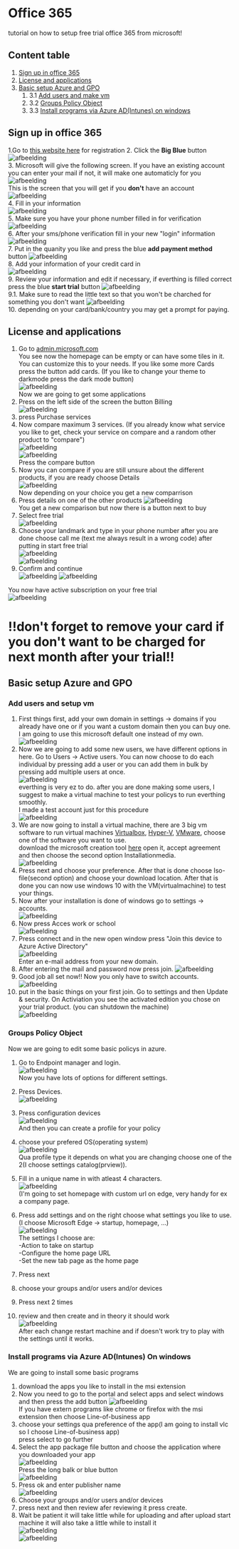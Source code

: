# Office 365 
tutorial on how to setup free trial office 365 from microsoft!

## Content table
1. [Sign up in office 365](#Sign-up-in-office-365)
2. [License and applications](#License-and-applications)
3. [Basic setup Azure and GPO](#basic-setup-azure-and-gpo)
    1. 3.1 [Add users and make vm](#add-users-and-setup-vm)
    2. 3.2 [Groups Policy Object](#groups-policy-object)
    3. 3.3 [Install programs via Azure AD(Intunes) on windows](#install-programs-via-azure-adintunes-on-windows)

## Sign up in office 365  
1.Go to [this website here](https://www.microsoft.com/en-us/microsoft-365/microsoft-365-business-standard-one-month-trial) for registration
2. Click the **Big Blue** button
![afbeelding](https://user-images.githubusercontent.com/30397019/168060480-38b8cb16-4857-465d-bc1b-1c236f9d3f06.png)  
3. Microsoft will give the following screen. If you have an existing account you can enter your mail if not, it will make one automaticly for you
![afbeelding](https://user-images.githubusercontent.com/30397019/168062026-408e1592-8383-4b60-ba50-2f2c938807c7.png)  
This is the screen that you will get if you **don't** have an account  
![afbeelding](https://user-images.githubusercontent.com/30397019/168063322-6d737fa3-e1a2-49f5-8817-67f333f657c6.png)  
4. Fill in your information  
![afbeelding](https://user-images.githubusercontent.com/30397019/168065179-8ee413fa-22a2-4053-a30d-5e6514ec23a2.png)  
5. Make sure you have  your phone number filled in for verification
![afbeelding](https://user-images.githubusercontent.com/30397019/168065559-82b056ac-4596-4215-a151-809088d07872.png)  
6. After your sms/phone verification fill in your new "login" information
![afbeelding](https://user-images.githubusercontent.com/30397019/168066385-11382a97-2226-47fa-a6ec-82d7095c6c8d.png)  
7. Put in the quanity you like and press the blue **add payment method** button
![afbeelding](https://user-images.githubusercontent.com/30397019/168066679-60490c43-d1cc-4975-b596-4670bcd94c85.png)  
8. Add your information of your credit card in  
![afbeelding](https://user-images.githubusercontent.com/30397019/168067024-23f4c952-7993-4ddd-91c3-13a94c9166eb.png)  
9. Review your information and edit if necessary, if everthing is filled correct press the blue **start trial** button
![afbeelding](https://user-images.githubusercontent.com/30397019/168068077-1b90c1a6-b3b2-4257-b84e-8ffa8d1f5fed.png)  
9.1. Make sure to read the little text so that you won't be charched for something you don't want
![afbeelding](https://user-images.githubusercontent.com/30397019/168069687-a137bc1b-0f5f-4240-8990-6a3657d070ae.png)  
10. depending on your card/bank/country you may get a prompt for paying.

## License and applications
1. Go to [admin.microsoft.com](https://admin.microsoft.com/)  
You see now the homepage can be empty or can have some tiles in it. You can customize this to your needs. If you like some more Cards press the button add cards. (If you like to change your theme to darkmode press the dark mode button)  
![afbeelding](https://user-images.githubusercontent.com/30397019/168074007-46c938d6-96a8-4056-856e-91a8e3d25915.png)  
Now we are going to get some applications
2. Press on the left side of the screen the button Billing  
![afbeelding](https://user-images.githubusercontent.com/30397019/168074994-396173d1-6ffe-4833-a685-02615aeeed76.png)  
3. press Purchase services
4. Now compare maximum 3 services. (If you already know what service you like to get, check your service on compare and a random other product to "compare")  
![afbeelding](https://user-images.githubusercontent.com/30397019/168075327-46f0bc09-145a-4116-8d5b-9d9b17be36ea.png)  
![afbeelding](https://user-images.githubusercontent.com/30397019/168075674-3851830a-8570-4545-87fe-6a0bbdf91eae.png)  
Press the compare button  
5. Now you can compare if you are still unsure about the different products, if you are ready choose Details  
![afbeelding](https://user-images.githubusercontent.com/30397019/168075897-79bd1677-2cbe-4986-b517-c45ee4dd8dbb.png)  
Now depending on your choice  you get a new comparrison
6. Press details on one of the other products
![afbeelding](https://user-images.githubusercontent.com/30397019/168076522-0dc28ba5-9d25-4b27-888a-e274dd5a8bf1.png)  
You get a new comparison but now there is a button next to buy  
7. Select free trial  
![afbeelding](https://user-images.githubusercontent.com/30397019/168076883-c5e76023-af35-41c7-afb1-3353f5c213ea.png)  
8. Choose your landmark and type in your phone number after you are done choose call me (text me always result in a wrong code) after putting in start free trial  
![afbeelding](https://user-images.githubusercontent.com/30397019/168077324-d9f4bc60-d4c5-45a0-b58b-c2428c4bac3d.png)  
![afbeelding](https://user-images.githubusercontent.com/30397019/168077616-7a27c954-a6f6-4dc1-9574-8903ca20f2f3.png)  
9. Confirm and continue  
![afbeelding](https://user-images.githubusercontent.com/30397019/168077692-64916695-a1e6-4936-a06d-ab2e89890760.png)
![afbeelding](https://user-images.githubusercontent.com/30397019/168078867-b520715e-7ece-4c47-a1f0-6d24622b0cec.png)  

You now have active subscription on your free trial  
![afbeelding](https://user-images.githubusercontent.com/30397019/168080432-d5a83d8f-c938-4b4c-a193-9584690889ab.png)  

# !!don't forget to remove your card if you don't want to be charged for next month after your trial!!  

## Basic setup Azure and GPO
### Add users and setup vm
1. First things first, add your own domain in settings -> domains if you already have one or if you want a custom domain then you can buy one.  
I am going to use this microsoft default one instead of my own.  
![afbeelding](https://user-images.githubusercontent.com/30397019/168541087-343a8cd8-5ea7-46e4-bd95-989e78b3f873.png)  
2. Now we are going to add some new users, we have different options in here. Go to Users -> Active users. You can now choose to do each individual by pressing add a user or you can add them in bulk by pressing add multiple users at once.  
![afbeelding](https://user-images.githubusercontent.com/30397019/168543480-14a2df8a-6afc-4d61-9656-438d22fb0e80.png)  
everthing is very ez to do.  after you are done making some users, I suggest to make a virtual machine to test your policys to run everthing smoothly.  
I made a test account just for this procedure  
![afbeelding](https://user-images.githubusercontent.com/30397019/168547114-32a79d83-d259-4601-a446-e18562b3b20b.png)  
3. We are now going to install a virtual machine, there are 3 big vm software to run virtual machines [Virtualbox](https://www.pcgamer.com/virtualbox-tutorial/), [Hyper-V](https://www.groovypost.com/howto/create-virtual-machine-windows-10-hyper-v/), [VMware](https://kb.vmware.com/s/article/2128797), choose one of the software you want to use.  
download the microsoft creation tool [here](https://go.microsoft.com/fwlink/?LinkId=691209) open it, accept agreement and then choose the second option Installationmedia.  
![afbeelding](https://user-images.githubusercontent.com/30397019/168550769-a405ded9-110a-408b-9901-b42047f45a6f.png)  
4. Press next and choose your preference. After that is done choose Iso-file(second option) and choose your download location. After that is done you can now use windows 10 with the VM(virtualmachine) to test your things.  
5. Now after your installation is done of windows go to settings -> accounts.  
![afbeelding](https://user-images.githubusercontent.com/30397019/168555239-9688011c-5e6d-4414-9ae3-02405f78ac81.png)  
6. Now press Acces work or school  
![afbeelding](https://user-images.githubusercontent.com/30397019/168555419-aad36957-b882-46a0-b0a8-f54b20e271d9.png)  
7. Press connect and in the new open window press "Join this device to Azure Active Directory"  
![afbeelding](https://user-images.githubusercontent.com/30397019/168555845-fb270749-6095-437a-9b15-8d463e6bc72a.png)  
Enter an e-mail address from your new domain.  
8. After entering the mail and password now press join.
![afbeelding](https://user-images.githubusercontent.com/30397019/168556565-f6e7d808-6250-4ca0-ba14-37760a6d52b6.png)  
9. Good job all set now!! Now you only have to switch accounts.
![afbeelding](https://user-images.githubusercontent.com/30397019/168556850-01b5c8e4-7c0b-4f84-9f08-f79e37959f0d.png)  
10. put in the basic things on your first join. Go to settings and then Update & security. On Activiation you see the activated edition you chose on your trial product. (you can shutdown the machine)  
![afbeelding](https://user-images.githubusercontent.com/30397019/168562445-1ea4ed8a-f9f3-4e25-b767-b606b122cea9.png)  

### Groups Policy Object
Now we are going to edit some basic policys in azure.
1. Go to Endpoint manager  and login.  
![afbeelding](https://user-images.githubusercontent.com/30397019/168565085-c8705a0f-bee1-4af4-a3f8-dfdcab04b3d0.png)  
Now you have lots of options for different settings.  
2. Press Devices.  
![afbeelding](https://user-images.githubusercontent.com/30397019/168566753-7666b2b0-2e89-463b-9dd4-451fb3d6ba2d.png)  

3. Press configuration devices  
![afbeelding](https://user-images.githubusercontent.com/30397019/168567065-72c8cdbc-3071-4726-b520-87ea49569207.png)  
And then you can create a profile for your policy  
4. choose your prefered OS(operating system)  
![afbeelding](https://user-images.githubusercontent.com/30397019/168567708-898d2553-fd87-4149-898c-300624286832.png)  
Qua profile type it depends on what you are changing choose one of the 2(I choose settings catalog(prview)).
5. Fill in a unique name in with atleast 4 characters.  
![afbeelding](https://user-images.githubusercontent.com/30397019/168581796-490cc3a0-7dcb-4dd6-abe2-45d2da054235.png)  
(I'm going to set homepage with custom url on edge, very handy for ex a company page.  
6. Press add settings and on the right choose what settings you like to use. (I choose Microsoft Edge -> startup, homepage, ...)  
![afbeelding](https://user-images.githubusercontent.com/30397019/168582367-62cb08eb-d2a2-4a0e-9432-a9f43af43b0b.png)  
The settings I choose are:  
    -Action to take on startup   
    -Configure the home page URL  
    -Set the new tab page as the home page  
7. Press next  
8. choose your groups and/or users and/or devices  
9. Press next 2 times  
10. review and then create and in theory it should work  
![afbeelding](https://user-images.githubusercontent.com/30397019/168583792-b4455904-ec2f-4fcb-878a-9ac9e2ed73b3.png)  
After each change restart machine and if doesn't work try to play with the settings until it works.

### Install programs via Azure AD(Intunes) On windows
We are going to install some basic programs
1. download the apps you like to install in the msi extension
2. Now you need to go to the portal and select apps and select windows and then press the add button 
![afbeelding](https://user-images.githubusercontent.com/30397019/168591195-2c59150a-2420-45b6-868c-71f618844e4d.png)  
If you have extern programs like chrome or firefox with the msi extension then choose Line-of-business app
3. choose your settings qua preference of the app(I am going to install vlc so I choose Line-of-business app)  
press select to go further
4. Select the app package file button and choose the application where you downloaded your app  
![afbeelding](https://user-images.githubusercontent.com/30397019/168592221-f3f7cdef-1518-48b2-ad9c-b4d7e0abb1c3.png)  
Press the long balk or blue button  
![afbeelding](https://user-images.githubusercontent.com/30397019/168592556-0f32becc-98c8-4642-877d-554545a64c2c.png)  
5. Press ok and enter publisher name  
![afbeelding](https://user-images.githubusercontent.com/30397019/168592805-3470a0be-5de9-464b-a1b7-32018e7ea743.png)  
6. Choose your groups and/or users and/or devices  
7. press next and then review afer reviewing it press create.
8. Wait be patient it will take little while for uploading and after upload start machine it will also take a little while to install it  
![afbeelding](https://user-images.githubusercontent.com/30397019/168593288-e4f087d5-fe65-4c61-8e18-690f20339cf7.png)  
![afbeelding](https://user-images.githubusercontent.com/30397019/168593791-d332c984-ada8-4775-b941-9c216d318163.png)  






